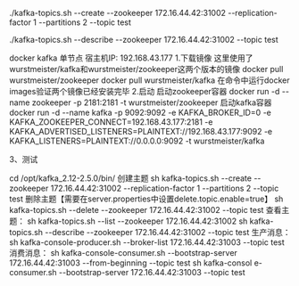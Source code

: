 ./kafka-topics.sh --create --zookeeper 172.16.44.42:31002 --replication-factor 1 --partitions 2 --topic test

./kafka-topics.sh --describe --zookeeper 172.16.44.42:31002 --topic test

docker kafka 单节点
宿主机IP: 192.168.43.177
1.下载镜像
这里使用了wurstmeister/kafka和wurstmeister/zookeeper这两个版本的镜像
docker pull wurstmeister/zookeeper
docker pull wurstmeister/kafka
在命令中运行docker images验证两个镜像已经安装完毕
2.启动
启动zookeeper容器
docker run -d --name zookeeper -p 2181:2181 -t wurstmeister/zookeeper
启动kafka容器
docker run -d --name kafka -p 9092:9092 -e KAFKA_BROKER_ID=0 -e KAFKA_ZOOKEEPER_CONNECT=192.168.43.177:2181 -e KAFKA_ADVERTISED_LISTENERS=PLAINTEXT://192.168.43.177:9092 -e KAFKA_LISTENERS=PLAINTEXT://0.0.0.0:9092 -t wurstmeister/kafka

3、测试

cd /opt/kafka_2.12-2.5.0/bin/
创建主题
sh kafka-topics.sh --create --zookeeper 172.16.44.42:31002 --replication-factor 1 --partitions 2 --topic test
删除主题【需要在server.properties中设置delete.topic.enable=true】
sh kafka-topics.sh --delete --zookeeper 172.16.44.42:31002 --topic test
查看主题：
sh kafka-topics.sh --list --zookeeper 172.16.44.42:31002
sh kafka-topics.sh --describe --zookeeper 172.16.44.42:31002 --topic test
生产消息：
sh kafka-console-producer.sh --broker-list 172.16.44.42:31003 --topic test
消费消息：
sh kafka-console-consumer.sh --bootstrap-server 172.16.44.42:31003 --from-beginning --topic test
sh kafka-consol e-consumer.sh --bootstrap-server 172.16.44.42:31003 --topic test
